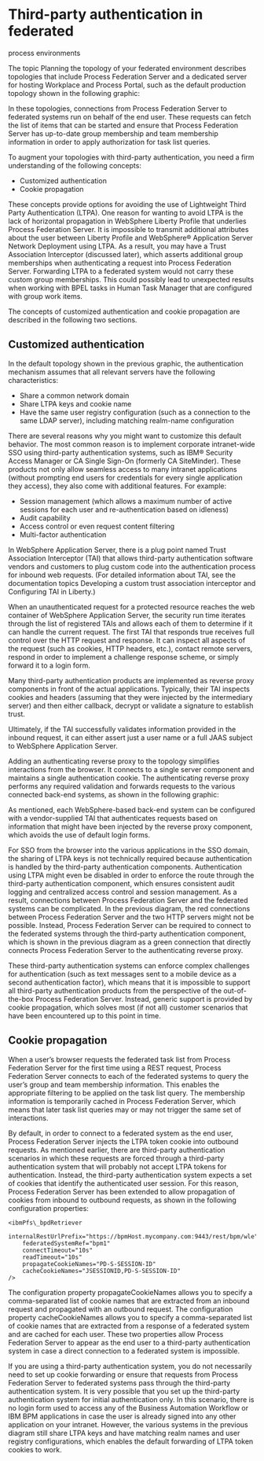 # Third-party authentication in federated
process environments

The topic Planning the topology of your federated
environment describes topologies that include Process Federation Server and a dedicated
server for hosting Workplace and  Process Portal, such as the default
production topology shown in the following graphic:

In these topologies, connections from Process Federation Server to
federated systems run on behalf of the end user. These requests can
fetch the list of items that can be started and ensure that Process Federation Server has
up-to-date group membership and team membership information in order
to apply authorization for task list queries.

To augment your topologies with third-party authentication, you
need a firm understanding of the following concepts:

- Customized
authentication
- Cookie propagation

These concepts provide options for avoiding the use of Lightweight Third Party Authentication
(LTPA). One reason for wanting to avoid LTPA is the lack of horizontal propagation in WebSphere
Liberty Profile that underlies Process Federation Server. It is impossible to transmit additional attributes about the user between Liberty Profile and
WebSphere® Application
Server Network Deployment using LTPA. As a result, you may have
a Trust Association Interceptor (discussed later), which asserts additional group memberships when
authenticating a request into Process Federation Server. Forwarding LTPA to a federated system would not carry these custom group memberships. This could
possibly lead to unexpected results when working with BPEL tasks in Human Task Manager that are
configured with group work items.

The concepts of customized authentication and cookie propagation
are described in the following two sections.

## Customized authentication

In the default topology shown in the previous graphic, the authentication mechanism assumes that
all relevant servers have the following characteristics:

- Share a common network domain
- Share LTPA keys and cookie name
- Have the same user registry configuration (such as a connection
to the same LDAP server), including matching realm-name configuration

There are several reasons why you might want to customize
this default behavior. The most common reason is to implement corporate
intranet-wide SSO using third-party authentication systems, such as IBM® Security Access
Manager or
CA Single Sign-On (formerly CA SiteMinder). These products not only
allow seamless access to many intranet applications (without prompting
end users for credentials for every single application they access),
they also come with additional features. For example:

- Session management (which allows a maximum number of active sessions
for each user and re-authentication based on idleness)
- Audit capability
- Access control or even request content filtering
- Multi-factor authentication

In WebSphere Application
Server, there is a plug point named Trust
Association Interceptor (TAI) that allows third-party authentication software vendors and customers
to plug custom code into the authentication process for inbound web requests. (For detailed
information about TAI, see the documentation topics Developing a custom trust association interceptor and Configuring TAI in Liberty.)

When
an unauthenticated request for a protected resource reaches the web
container of WebSphere Application
Server,
the security run time iterates through the list of registered TAIs
and allows each of them to determine if it can handle the current
request. The first TAI that responds true receives
full control over the HTTP request and response. It can inspect all
aspects of the request (such as cookies, HTTP headers, etc.), contact
remote servers, respond in order to implement a challenge response
scheme, or simply forward it to a login form.

Many third-party
authentication products are implemented as reverse proxy components
in front of the actual applications. Typically, their TAI inspects
cookies and headers (assuming that they were injected by the intermediary
server) and then either callback, decrypt or validate a signature
to establish trust.

Ultimately, if the TAI successfully validates
information provided in the inbound request, it can either assert
just a user name or a full JAAS subject to WebSphere Application
Server.

Adding
an authenticating reverse proxy to the topology simplifies interactions
from the browser. It connects to a single server component and maintains
a single authentication cookie. The authenticating reverse proxy performs
any required validation and forwards requests to the various connected
back-end systems, as shown in the following graphic:

As mentioned, each
WebSphere-based back-end system can be configured with a vendor-supplied
TAI that authenticates requests based on information that might have
been injected by the reverse proxy component, which avoids the use
of default login forms.

For SSO from the browser into the various applications in the SSO domain, the sharing of LTPA
keys is not technically required because authentication is handled by the third-party authentication
components. Authentication using LTPA might even be disabled in order to enforce the route through
the third-party authentication component, which ensures consistent audit logging and centralized
access control and session management. As a result, connections between Process Federation Server and the federated systems can be
complicated. In the previous diagram, the red connections between Process Federation Server and the two HTTP servers might not be
possible. Instead, Process Federation Server can be
required to connect to the federated systems through the third-party authentication component, which
is shown in the previous diagram as a green connection that directly connects Process Federation Server to the authenticating reverse
proxy.

These third-party authentication
systems can enforce complex challenges for authentication (such as
text messages sent to a mobile device as a second authentication factor),
which means that it is impossible to support all third-party authentication
products from the perspective of the out-of-the-box Process Federation Server.
Instead, generic support is provided by cookie propagation, which
solves most (if not all) customer scenarios that have been encountered
up to this point in time.

## Cookie propagation

When a
user’s browser requests the federated task list from Process Federation Server for
the first time using a REST request, Process Federation Server connects
to each of the federated systems to query the user’s group and
team membership information. This enables the appropriate filtering
to be applied on the task list query. The membership information is
temporarily cached in Process Federation Server,
which means that later task list queries may or may not trigger the
same set of interactions.

By default, in order to connect to
a federated system as the end user, Process Federation Server injects
the LTPA token cookie into outbound requests. As mentioned earlier,
there are third-party authentication scenarios in which these requests
are forced through a third-party authentication system that will probably
not accept LTPA tokens for authentication. Instead, the third-party
authentication system expects a set of cookies that identify the authenticated
user session. For this reason, Process Federation Server has
been extended to allow propagation of cookies from inbound to outbound
requests, as shown in the following configuration properties:

```
<ibmPfs\_bpdRetriever   
    internalRestUrlPrefix="https://bpmHost.mycompany.com:9443/rest/bpm/wle"
    federatedSystemRef="bpm1"
    connectTimeout="10s"   
    readTimeout="10s"
    propagateCookieNames="PD-S-SESSION-ID"   
    cacheCookieNames="JSESSIONID,PD-S-SESSION-ID"
/>
```

The configuration property propagateCookieNames allows
you to specify a comma-separated list of cookie names that are extracted
from an inbound request and propagated with an outbound request. The
configuration property cacheCookieNames allows
you to specify a comma-separated list of cookie names that are extracted
from a response of a federated system and are cached for each user.
These two properties allow Process Federation Server to
appear as the end user to a third-party authentication system in case
a direct connection to a federated system is impossible.

If you are using a third-party authentication system, you do not necessarily need to set up
cookie forwarding or ensure that requests from Process Federation Server to federated systems pass through the
third-party authentication system. It is very possible that you set up the third-party
authentication system for initial authentication only. In this scenario, there is no login form used
to access any of the Business Automation Workflow or IBM BPM applications in case the user is already signed
into any other application on your intranet. However, the various systems in the previous diagram
still share LTPA keys and have matching realm names and user registry configurations, which enables
the default forwarding of LTPA token cookies to work.